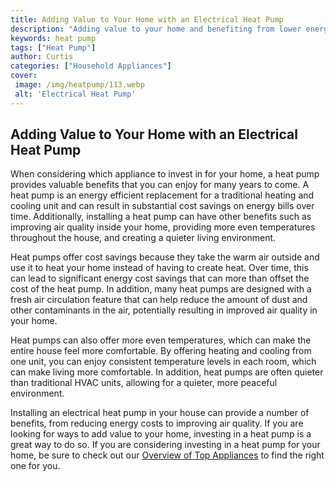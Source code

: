 ```yaml
---
title: Adding Value to Your Home with an Electrical Heat Pump
description: "Adding value to your home and benefiting from lower energy bills An electric heat pump can make this reality Learn how to add value to your home and benefit from lower energy bills with an electric heat pump in this blog post"
keywords: heat pump
tags: ["Heat Pump"]
author: Curtis
categories: ["Household Appliances"]
cover: 
 image: /img/heatpump/113.webp
 alt: 'Electrical Heat Pump'
---
```

## Adding Value to Your Home with an Electrical Heat Pump

When considering which appliance to invest in for your home, a heat pump provides valuable benefits that you can enjoy for many years to come. A heat pump is an energy efficient replacement for a traditional heating and cooling unit and can result in substantial cost savings on energy bills over time. Additionally, installing a heat pump can have other benefits such as improving air quality inside your home, providing more even temperatures throughout the house, and creating a quieter living environment. 

Heat pumps offer cost savings because they take the warm air outside and use it to heat your home instead of having to create heat. Over time, this can lead to significant energy cost savings that can more than offset the cost of the heat pump. In addition, many heat pumps are designed with a fresh air circulation feature that can help reduce the amount of dust and other contaminants in the air, potentially resulting in improved air quality in your home.

Heat pumps can also offer more even temperatures, which can make the entire house feel more comfortable. By offering heating and cooling from one unit, you can enjoy consistent temperature levels in each room, which can make living more comfortable. In addition, heat pumps are often quieter than traditional HVAC units, allowing for a quieter, more peaceful environment.

Installing an electrical heat pump in your house can provide a number of benefits, from reducing energy costs to improving air quality. If you are looking for ways to add value to your home, investing in a heat pump is a great way to do so. If you are considering investing in a heat pump for your home, be sure to check out our [Overview of Top Appliances](./pages/appliance-overview) to find the right one for you.
